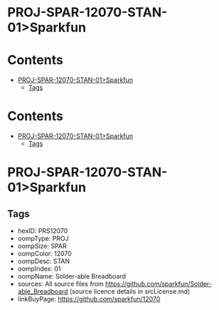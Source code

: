 
PROJ-SPAR-12070-STAN-01>Sparkfun
================================

Contents
========

* [PROJ-SPAR-12070-STAN-01>Sparkfun](#proj-spar-12070-stan-01sparkfun)
	* [Tags](#tags)

Contents
========

* [PROJ-SPAR-12070-STAN-01>Sparkfun](#proj-spar-12070-stan-01sparkfun)
	* [Tags](#tags)

# PROJ-SPAR-12070-STAN-01>Sparkfun

## Tags

- hexID: PRS12070
- oompType: PROJ
- oompSize: SPAR
- oompColor: 12070
- oompDesc: STAN
- oompIndex: 01
- oompName: Solder-able Breadboard
- sources: All source files from https://github.com/sparkfun/Solder-able_Breadboard (source licence details in srcLicense.md)
- linkBuyPage: https://github.com/sparkfun/12070
